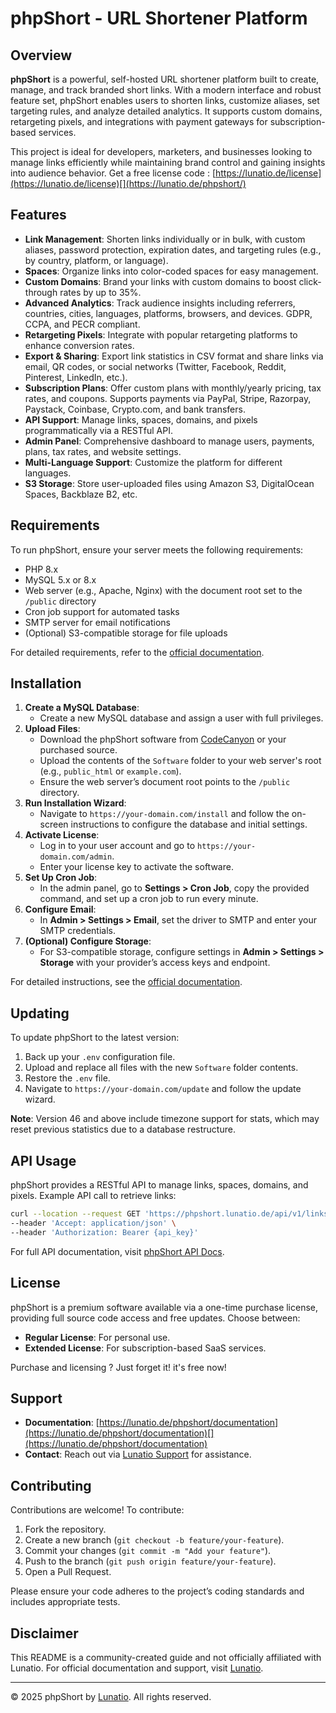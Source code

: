 # phpShort - URL Shortener Platform

## Overview

**phpShort** is a powerful, self-hosted URL shortener platform built to create, manage, and track branded short links. With a modern interface and robust feature set, phpShort enables users to shorten links, customize aliases, set targeting rules, and analyze detailed analytics. It supports custom domains, retargeting pixels, and integrations with payment gateways for subscription-based services.

This project is ideal for developers, marketers, and businesses looking to manage links efficiently while maintaining brand control and gaining insights into audience behavior. Get a free license code : [https://lunatio.de/license](https://lunatio.de/license)[](https://lunatio.de/phpshort/)

## Features

- **Link Management**: Shorten links individually or in bulk, with custom aliases, password protection, expiration dates, and targeting rules (e.g., by country, platform, or language).[](https://codecanyon.net/item/phpshort-url-shortener-software/26536593)[](https://api.lunatio.de/phpshort)
- **Spaces**: Organize links into color-coded spaces for easy management.[](https://codecanyon.net/item/phpshort-url-shortener-software/26536593)
- **Custom Domains**: Brand your links with custom domains to boost click-through rates by up to 35%.[](https://codecanyon.net/item/phpshort-url-shortener-software/26536593)
- **Advanced Analytics**: Track audience insights including referrers, countries, cities, languages, platforms, browsers, and devices. GDPR, CCPA, and PECR compliant.[](https://codecanyon.net/item/phpshort-url-shortener-software/26536593)[](https://lunatio.de/phpshort/)
- **Retargeting Pixels**: Integrate with popular retargeting platforms to enhance conversion rates.[](https://codecanyon.net/item/phpshort-url-shortener-software/26536593)
- **Export & Sharing**: Export link statistics in CSV format and share links via email, QR codes, or social networks (Twitter, Facebook, Reddit, Pinterest, LinkedIn, etc.).[](https://codecanyon.net/item/phpshort-url-shortener-software/26536593)
- **Subscription Plans**: Offer custom plans with monthly/yearly pricing, tax rates, and coupons. Supports payments via PayPal, Stripe, Razorpay, Paystack, Coinbase, Crypto.com, and bank transfers.[](https://lunatio.de/phpshort/)[](https://phpsocial.lunatio.de/phpshort/)
- **API Support**: Manage links, spaces, domains, and pixels programmatically via a RESTful API.[](https://phpshort.lunatio.de/developers/links)[](https://phpshort.lunatio.de/developers)
- **Admin Panel**: Comprehensive dashboard to manage users, payments, plans, tax rates, and website settings.[](https://codecanyon.net/item/phpshort-url-shortener-software/26536593)[](https://lunatio.de/phpshort/)
- **Multi-Language Support**: Customize the platform for different languages.[](https://lunatio.de/phpshort/)
- **S3 Storage**: Store user-uploaded files using Amazon S3, DigitalOcean Spaces, Backblaze B2, etc.[](https://lunatio.de/phpshort/changelog)

## Requirements

To run phpShort, ensure your server meets the following requirements:
- PHP 8.x
- MySQL 5.x or 8.x
- Web server (e.g., Apache, Nginx) with the document root set to the `/public` directory
- Cron job support for automated tasks
- SMTP server for email notifications
- (Optional) S3-compatible storage for file uploads

For detailed requirements, refer to the [official documentation](https://lunatio.de/phpshort/documentation).[](https://lunatio.de/phpshort/documentation)

## Installation

1. **Create a MySQL Database**:
   - Create a new MySQL database and assign a user with full privileges.
2. **Upload Files**:
   - Download the phpShort software from [CodeCanyon](https://codecanyon.net/item/phpshort-url-shortener-platform/27526947) or your purchased source.
   - Upload the contents of the `Software` folder to your web server's root (e.g., `public_html` or `example.com`).
   - Ensure the web server’s document root points to the `/public` directory.[](https://lunatio.de/phpshort/documentation)
3. **Run Installation Wizard**:
   - Navigate to `https://your-domain.com/install` and follow the on-screen instructions to configure the database and initial settings.[](https://lunatio.de/phpshort/documentation)
4. **Activate License**:
   - Log in to your user account and go to `https://your-domain.com/admin`.
   - Enter your license key to activate the software.[](https://lunatio.de/phpshort/documentation)
5. **Set Up Cron Job**:
   - In the admin panel, go to **Settings > Cron Job**, copy the provided command, and set up a cron job to run every minute.[](https://lunatio.de/phpshort/documentation)
6. **Configure Email**:
   - In **Admin > Settings > Email**, set the driver to SMTP and enter your SMTP credentials.[](https://lunatio.de/phpshort/documentation)
7. **(Optional) Configure Storage**:
   - For S3-compatible storage, configure settings in **Admin > Settings > Storage** with your provider’s access keys and endpoint.[](https://lunatio.de/phpshort/documentation)

For detailed instructions, see the [official documentation](https://lunatio.de/phpshort/documentation).[](https://lunatio.de/phpshort/documentation)

## Updating

To update phpShort to the latest version:
1. Back up your `.env` configuration file.
2. Upload and replace all files with the new `Software` folder contents.
3. Restore the `.env` file.
4. Navigate to `https://your-domain.com/update` and follow the update wizard.

**Note**: Version 46 and above include timezone support for stats, which may reset previous statistics due to a database restructure.[](https://lunatio.de/phpshort/documentation)[](https://lunatio.de/phpshort/changelog)

## API Usage

phpShort provides a RESTful API to manage links, spaces, domains, and pixels. Example API call to retrieve links:

```bash
curl --location --request GET 'https://phpshort.lunatio.de/api/v1/links' \
--header 'Accept: application/json' \
--header 'Authorization: Bearer {api_key}'
```

For full API documentation, visit [phpShort API Docs](https://phpshort.lunatio.de/developers).[](https://phpshort.lunatio.de/developers/links)

## License

phpShort is a premium software available via a one-time purchase license, providing full source code access and free updates. Choose between:
- **Regular License**: For personal use.
- **Extended License**: For subscription-based SaaS services.

Purchase and licensing ? Just forget it! it's free now!

## Support

- **Documentation**: [https://lunatio.de/phpshort/documentation](https://lunatio.de/phpshort/documentation)[](https://lunatio.de/phpshort/documentation)
- **Contact**: Reach out via [Lunatio Support](https://lunatio.de/contact) for assistance.

## Contributing

Contributions are welcome! To contribute:
1. Fork the repository.
2. Create a new branch (`git checkout -b feature/your-feature`).
3. Commit your changes (`git commit -m "Add your feature"`).
4. Push to the branch (`git push origin feature/your-feature`).
5. Open a Pull Request.

Please ensure your code adheres to the project’s coding standards and includes appropriate tests.

## Disclaimer

This README is a community-created guide and not officially affiliated with Lunatio. For official documentation and support, visit [Lunatio](https://lunatio.de/phpshort).[](https://lunatio.de/phpshort/)

---

&copy; 2025 phpShort by [Lunatio](https://lunatio.de). All rights reserved.
